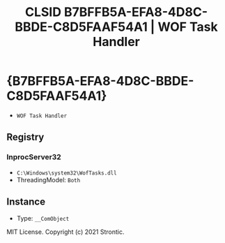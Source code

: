 ﻿---
title: "CLSID B7BFFB5A-EFA8-4D8C-BBDE-C8D5FAAF54A1 | WOF Task Handler"
excerpt: What is COM-Object CLSID B7BFFB5A-EFA8-4D8C-BBDE-C8D5FAAF54A1?
---

# {B7BFFB5A-EFA8-4D8C-BBDE-C8D5FAAF54A1}

* `WOF Task Handler`

## Registry


### InprocServer32

* `C:\Windows\system32\WofTasks.dll`
* ThreadingModel: `Both`

## Instance

* Type: `__ComObject`

MIT License. Copyright (c) 2021 Strontic.


